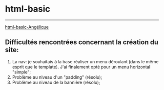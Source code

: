 # html-basic
**************************

[html-basic-Angélique](https://angeliquecorbisier.github.io/html-basic/)


## Difficultés rencontrées concernant la création du site: 

1. La nav: je souhaitais à la base réaliser un menu déroulant (dans le même esprit que le template). J'ai finalement opté pour un menu horizontal "simple";
2. Problème au niveau d'un "padding" (résolu);
3. Problème au niveau de la bannière (résolu); 






